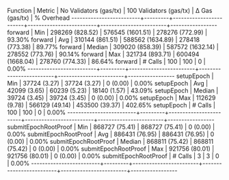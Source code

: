 Function                 | Metric  | No Validators (gas/tx) | 100 Validators (gas/tx) |         Δ Gas (gas/tx) |   % Overhead
-------------------------+---------+------------------------+-------------------------+------------------------+-----------------
forward                  | Min     |     298269 (828.52)    |      576545 (1601.51)   |     278276 (772.99)    |      93.30%
forward                  | Avg     |     310144 (861.51)    |      588562 (1634.89)   |     278418 (773.38)    |      89.77%
forward                  | Median  |     309020 (858.39)    |      587572 (1632.14)   |     278552 (773.76)    |      90.14%
forward                  | Max     |     321734 (893.71)    |      600494 (1668.04)   |     278760 (774.33)    |      86.64%
forward                  | # Calls |                    100 |                     100 |                      0 |       0.00%
-------------------------+---------+------------------------+-------------------------+------------------------+-----------------
setupEpoch               | Min     |      37724 (3.27)      |       37724 (3.27)      |          0 (0.00)      |       0.00%
setupEpoch               | Avg     |      42099 (3.65)      |       60239 (5.23)      |      18140 (1.57)      |      43.09%
setupEpoch               | Median  |      39724 (3.45)      |       39724 (3.45)      |          0 (0.00)      |       0.00%
setupEpoch               | Max     |     112629 (9.78)      |      566129 (49.14)     |     453500 (39.37)     |     402.65%
setupEpoch               | # Calls |                    100 |                     100 |                      0 |       0.00%
-------------------------+---------+------------------------+-------------------------+------------------------+-----------------
submitEpochRootProof     | Min     |     868727 (75.41)     |      868727 (75.41)     |          0 (0.00)      |       0.00%
submitEpochRootProof     | Avg     |     886431 (76.95)     |      886431 (76.95)     |          0 (0.00)      |       0.00%
submitEpochRootProof     | Median  |     868811 (75.42)     |      868811 (75.42)     |          0 (0.00)      |       0.00%
submitEpochRootProof     | Max     |     921756 (80.01)     |      921756 (80.01)     |          0 (0.00)      |       0.00%
submitEpochRootProof     | # Calls |                      3 |                       3 |                      0 |       0.00%
-------------------------+---------+------------------------+-------------------------+------------------------+-----------------
